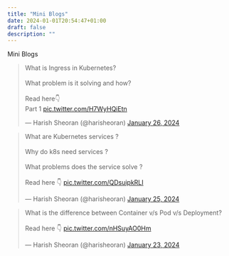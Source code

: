 ```yaml
---
title: "Mini Blogs"
date: 2024-01-01T20:54:47+01:00
draft: false
description: ""
---
```


Mini Blogs

<blockquote class="twitter-tweet"><p lang="en" dir="ltr">What is Ingress in Kubernetes?<br><br>What problem is it solving and how?<br><br>Read here👇<br>Part 1 <a href="https://t.co/H7WyHQiEtn">pic.twitter.com/H7WyHQiEtn</a></p>&mdash; Harish Sheoran (@harisheoran) <a href="https://twitter.com/harisheoran/status/1750752492932256176?ref_src=twsrc%5Etfw">January 26, 2024</a></blockquote> <script async src="https://platform.twitter.com/widgets.js" charset="utf-8"></script> 


<blockquote class="twitter-tweet"><p lang="en" dir="ltr">What are Kubernetes services ?<br><br>Why do k8s need services ?<br><br>What problems does the service solve ?<br><br>Read here 👇 <a href="https://t.co/QDsuipkRLI">pic.twitter.com/QDsuipkRLI</a></p>&mdash; Harish Sheoran (@harisheoran) <a href="https://twitter.com/harisheoran/status/1750341879122841693?ref_src=twsrc%5Etfw">January 25, 2024</a></blockquote> <script async src="https://platform.twitter.com/widgets.js" charset="utf-8"></script> 

<blockquote class="twitter-tweet"><p lang="en" dir="ltr">What is the difference between Container v/s Pod v/s Deployment?<br><br>Read here 👇 <a href="https://t.co/nHSuyAO0Hm">pic.twitter.com/nHSuyAO0Hm</a></p>&mdash; Harish Sheoran (@harisheoran) <a href="https://twitter.com/harisheoran/status/1749699318565478441?ref_src=twsrc%5Etfw">January 23, 2024</a></blockquote> <script async src="https://platform.twitter.com/widgets.js" charset="utf-8"></script> 
